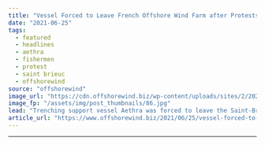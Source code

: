 ```yaml
---
title: "Vessel Forced to Leave French Offshore Wind Farm after Protests Turn Ugly"
date: "2021-06-25"
tags: 
  - featured
  - headlines
  - aethra
  - fishermen
  - protest
  - saint brieuc
  - offshorewind
source: "offshorewind"
image_url: "https://cdn.offshorewind.biz/wp-content/uploads/sites/2/2021/06/25085003/Vessel-Forced-to-Leave-French-Offshore-Wind-Farm-after-Protests-Turn-Ugly.jpg"
image_fp: "/assets/img/post_thumbnails/86.jpg"
lead: "Trenching support vessel Aethra was forced to leave the Saint-Brieuc offshore wind farm after"
article_url: "https://www.offshorewind.biz/2021/06/25/vessel-forced-to-leave-french-offshore-wind-farm-after-protests-turn-ugly/"
---
```


---
